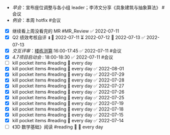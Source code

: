 - _早会_：宣布座位调整与各小组 leader；李沛文分享《具象建筑与抽象算法》  #会议
- _例会_：本周 hotfix #会议
- [x] 继续看上周没看完的 MR #MR_Review ✅ 2022-07-11
- [x] Q2 绩效考核自评 ⏫ 🛫 2022-07-11 ⏳ 2022-07-12 📅 2022-07-13 ✅ 2022-07-13
- [x] _交互评审_：[楼栋测算](https://www.figma.com/file/K4d3YwVxnU5830O75IJN93/%E6%A5%BC%E6%A0%8B%E6%B5%8B%E7%AE%97-0628?node-id=425%3A3790):16:00-17:45 ✅ 2022-07-11 #会议 
- [x] _4.7项目启动会_ : 18:00-18:30 ✅ 2022-07-11 #会议
- [ ] kill pocket items #reading 🔁 every day
- [x] kill pocket items #reading 🔁 every day ✅ 2022-08-01
- [x] kill pocket items #reading 🔁 every day ✅ 2022-07-29
- [x] kill pocket items #reading 🔁 every day ✅ 2022-07-28
- [x] kill pocket items #reading 🔁 every day ✅ 2022-07-27
- [x] kill pocket items #reading 🔁 every day ✅ 2022-07-26
- [x] kill pocket items #reading 🔁 every day ✅ 2022-07-25
- [x] kill pocket items #reading 🔁 every day ✅ 2022-07-19
- [x] kill pocket items #reading 🔁 every day ✅ 2022-07-18
- [x] kill pocket items #reading 🔁 every day ✅ 2022-07-15
- [x] kill pocket items #reading 🔁 every day ✅ 2022-07-14
- [ ] 《3D 数学基础》阅读 #reading 🔽 🔁 every day
